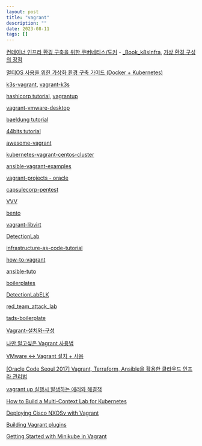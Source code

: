 ```yaml
---
layout: post
title: "vagrant"
description: ""
date: 2023-08-11
tags: []
---
```


<a href="https://www.yes24.com/Product/Goods/102099414">컨테이너 인프라 환경 구축을 위한 쿠버네티스/도커</a> - <a href="https://github.com/sysnet4admin/_Book_k8sInfra">_Book_k8sInfra</a>, <a href="https://youtu.be/hJO1nxsB5uY?t=525">가상 환경 구성의 장점</a>

<a href="https://www.inflearn.com/course/virtualization-%EA%B0%9C%EB%B0%9C-%ED%99%98%EA%B2%BD-%EA%B5%AC%EC%B6%95-%EA%B0%80%EC%9D%B4%EB%93%9C">멀티OS 사용을 위한 가상화 환경 구축 가이드 (Docker + Kubernetes)</a>

<a href="https://github.com/rgl/k3s-vagrant">k3s-vagrant</a>, <a href="https://github.com/k3s-io/vagrant-k3s">vagrant-k3s</a>

<a href="https://developer.hashicorp.com/vagrant/tutorials/getting-started">hashicorp tutorial</a>, <a href="https://www.vagrantup.com/">vagrantup</a>

<a href="https://github.com/hashicorp/vagrant-vmware-desktop">vagrant-vmware-desktop</a>

<a href="https://www.baeldung.com/ops/vagrant-guide">baeldung tutorial</a>

<a href="https://www.44bits.io/ko/post/vagrant-tutorial">44bits tutorial</a>

<a href="https://github.com/iJackUA/awesome-vagrant">awesome-vagrant</a>

<a href="https://github.com/rootsongjc/kubernetes-vagrant-centos-cluster">kubernetes-vagrant-centos-cluster</a>

<a href="https://github.com/geerlingguy/ansible-vagrant-examples">ansible-vagrant-examples</a>

<a href="https://github.com/oracle/vagrant-projects">vagrant-projects - oracle</a>

<a href="https://github.com/R3dy/capsulecorp-pentest">capsulecorp-pentest</a>

<a href="https://github.com/Varying-Vagrant-Vagrants/VVV">VVV</a>

<a href="https://github.com/chef/bento">bento</a>

<a href="https://github.com/vagrant-libvirt/vagrant-libvirt">vagrant-libvirt</a>

<a href="https://github.com/clong/DetectionLab">DetectionLab</a>

<a href="https://github.com/Artemmkin/infrastructure-as-code-tutorial">infrastructure-as-code-tutorial</a>

<a href="https://github.com/rurumimic/how-to-vagrant">how-to-vagrant</a>

<a href="https://github.com/leucos/ansible-tuto">ansible-tuto</a>

<a href="https://github.com/ChristianLempa/boilerplates">boilerplates</a>

<a href="https://github.com/cyberdefenders/DetectionLabELK">DetectionLabELK</a>

<a href="https://github.com/Marshall-Hallenbeck/red_team_attack_lab">red_team_attack_lab</a>

<a href="https://github.com/thomvaill/tads-boilerplate">tads-boilerplate</a>

<a href="https://youngmind.tistory.com/entry/Vagrant-%EC%84%A4%EC%B9%98%EC%99%80-%EA%B5%AC%EC%84%B1">Vagrant-설치와-구성</a>

<a href="https://judo0179.tistory.com/120">나만 알고싶은 Vagrant 사용법</a>

<a href="https://developer-ankiwoong.tistory.com/1835">VMware <-> Vagrant 설치 + 사용</a>

<a href="https://youtu.be/Ip6IHAcII2Q">[Oracle Code Seoul 2017] Vagrant, Terraform, Ansible을 활용한 클라우드 인프라 관리법</a>

<a href="https://youtu.be/AOupgMg67OQ">vagrant up 실행시 발생하는 에러와 해결책</a>

<a href="https://youtu.be/6Ksyej9VlSM">How to Build a Multi-Context Lab for Kubernetes</a>

<a href="https://youtu.be/P499YqBUYhw">Deploying Cisco NXOSv with Vagrant</a>

<a href="https://youtu.be/yUuPBlobyRQ">Building Vagrant plugins</a>

<a href="https://youtu.be/r1NY08qKF_c">Getting Started with Minikube in Vagrant</a>
